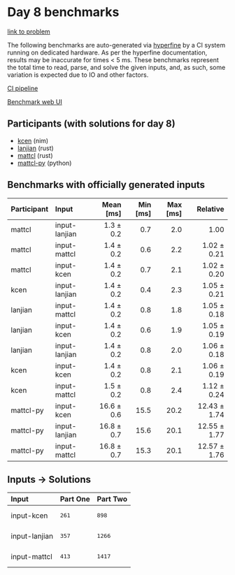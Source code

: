 # Day 8 benchmarks

[link to problem](https://adventofcode.com/2024/day/8)

The following benchmarks are auto-generated via
[hyperfine](https://github.com/sharkdp/hyperfine) by a CI system running on
dedicated hardware. As per the hyperfine documentation, results may be
inaccurate for times < 5 ms. These benchmarks represent the total time to read,
parse, and solve the given inputs, and, as such, some variation is expected due
to IO and other factors.

[CI pipeline](http://ci.papercode.net:8080/teams/main/pipelines/aoc2024)

[Benchmark web UI](https://aoc.ancalagon.black)


## Participants (with solutions for day 8)

- [kcen](https://github.com/kcen/aoc2024) (nim)
- [lanjian](https://github.com/lanjian/aoc-2024) (rust)
- [mattcl](https://github.com/mattcl/aoc2024) (rust)
- [mattcl-py](https://github.com/mattcl/aoc2024-py) (python)


## Benchmarks with officially generated inputs

| Participant | Input | Mean [ms] | Min [ms] | Max [ms] | Relative |
|:---|:---|---:|---:|---:|---:|
| mattcl | input-lanjian | 1.3 ± 0.2 | 0.7 | 2.0 | 1.00 |
| mattcl | input-mattcl | 1.4 ± 0.2 | 0.6 | 2.2 | 1.02 ± 0.21 |
| mattcl | input-kcen | 1.4 ± 0.2 | 0.7 | 2.1 | 1.02 ± 0.20 |
| kcen | input-lanjian | 1.4 ± 0.2 | 0.4 | 2.3 | 1.05 ± 0.21 |
| lanjian | input-mattcl | 1.4 ± 0.2 | 0.8 | 1.8 | 1.05 ± 0.18 |
| lanjian | input-kcen | 1.4 ± 0.2 | 0.6 | 1.9 | 1.05 ± 0.19 |
| lanjian | input-lanjian | 1.4 ± 0.2 | 0.8 | 2.0 | 1.06 ± 0.18 |
| kcen | input-kcen | 1.4 ± 0.2 | 0.8 | 2.1 | 1.06 ± 0.19 |
| kcen | input-mattcl | 1.5 ± 0.2 | 0.8 | 2.4 | 1.12 ± 0.24 |
| mattcl-py | input-kcen | 16.6 ± 0.6 | 15.5 | 20.2 | 12.43 ± 1.74 |
| mattcl-py | input-lanjian | 16.8 ± 0.7 | 15.6 | 20.1 | 12.55 ± 1.77 |
| mattcl-py | input-mattcl | 16.8 ± 0.7 | 15.3 | 20.1 | 12.57 ± 1.76 |


## Inputs -> Solutions

| Input | Part One | Part Two |
|:---|:---|:---|
|input-kcen|<pre>261</pre>|<pre>898</pre>|
|input-lanjian|<pre>357</pre>|<pre>1266</pre>|
|input-mattcl|<pre>413</pre>|<pre>1417</pre>|